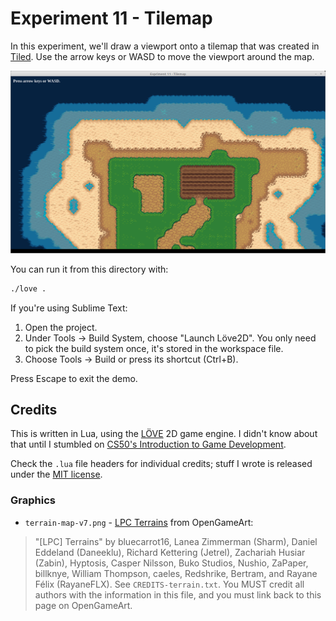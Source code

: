 # Experiment 11 - Tilemap

In this experiment, we'll draw a viewport onto a tilemap that was created
in [Tiled](https://www.mapeditor.org/). Use the arrow keys or WASD to move
the viewport around the map.

![Experiment 11 - Tilemap](experiment-11.png)

You can run it from this directory with:

```sh
./love .
```

If you're using Sublime Text:

1. Open the project.
1. Under Tools -> Build System, choose "Launch Löve2D". You only need to pick
   the build system once, it's stored in the workspace file.
1. Choose Tools -> Build or press its shortcut (Ctrl+B).

Press Escape to exit the demo.

## Credits

This is written in Lua, using the [LÖVE](https://love2d.org/) 2D game engine. I
didn't know about that until I stumbled on [CS50's Introduction to Game
Development](https://www.edx.org/course/cs50s-introduction-to-game-development).

Check the `.lua` file headers for individual credits; stuff I wrote is released
under the [MIT license](LICENSE.md).

### Graphics

* `terrain-map-v7.png` -
  [LPC Terrains](https://opengameart.org/content/lpc-terrains) from OpenGameArt:

> "[LPC] Terrains" by bluecarrot16, Lanea Zimmerman (Sharm), Daniel Eddeland
> (Daneeklu), Richard Kettering (Jetrel), Zachariah Husiar (Zabin), Hyptosis,
> Casper Nilsson, Buko Studios, Nushio, ZaPaper, billknye, William Thompson,
> caeles, Redshrike, Bertram, and Rayane Félix (RayaneFLX). See
> `CREDITS-terrain.txt`. You MUST credit all authors with the information in
> this file, and you must link back to this page on OpenGameArt.
